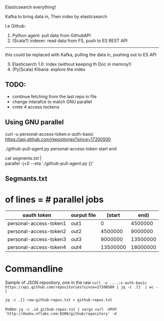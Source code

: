 Elasticsearch everything!

Kafka to bring data in,
Then index by elasticsearch

I.e Github:
 1. Python agent:       pull data from GithubAPI
 2. (Scala?) indexer:   read data from FS, push to ES REST API
 -----------
 this could be replaced with Kafka, pulling the data in, pushing out to ES API
 
 3. Elasticserch 1.0:   index (without keeping th Doc in memroy!)
 4. (Py|Scala) Kibana:  explore the index




TODO:
-----
 - continue fetching from the last repo in file
 - change interafce to match GNU parallel
 - crete 4 access tockens


Using GNU parallel
--------------
curl -u personal-access-token:x-auth-basic \
 https://api.github.com/repositories?since=17200500

./github-pull-agent.py personal-access-token start end

cat segments.txt | \
 parallel -j+0 --eta './github-pull-agent.py {}'


Segmants.txt
-------------------
# of lines = # parallel jobs
oauth token | ourput file | [start | end)
  --- | --- |  -------    | ---
personal-access-token1| out1 | 0| 4500000
personal-access-token2| out2 | 4500000| 9000000
personal-access-token3| out3 | 9000000| 13500000
personal-access-token4| out4 | 13500000| 18000000



Commandline 
=====

Sample of JSON repository, one in the raw
```curl -u ....:x-auth-basic https://api.github.com/repositories?since=17200500 | jq -c .[]  | wc -l```

```jq -c .[] raw-github-repos.txt > github-repos.txt```

Index:
```jq -c .id github-repos.txt | xargs curl -XPUT 'http://dooku.nflabs.com:9200/github/repository' -d```


